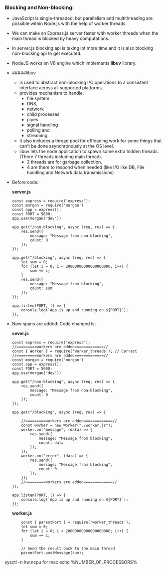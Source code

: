 ### Blocking and Non-blocking:
- JavaScript is single-threaded, but parallelism and multithreading are possible within Node.js with the help of worker threads. 
- We can make an Express.js server faster with worker threads when the main thread is blocked by heavy computations.
- In server.js blocking api is taking lot more time and it is also blocking non-blocking api to get executed.
- NodeJS works on V8 engine which implements **libuv** library.
- #####libuv 
    - is used to abstract non-blocking I/O operations to a consistent interface across all supported platforms.
    - provides mechanism to handle:
        - file system
        - DNS,
        - network
        - child processes
        - pipes
        - signal handling
        - polling and 
        - streaming.
    - It also includes a thread pool for offloading work for some things that can't be done asynchronously at the OS level.
    - libuv lets the node application to spawn some extra hidden threads. (There 7 threads including main thread).
        - 2 threads are for garbage collection.
        - 4 are there to respond when needed (like I/O like DB, File handling and Network data transmissions)
- Before code:

    **server.js**

    ```
    const express = require('express');
    const morgan = require('morgan')
    const app = express();
    const PORT = 5000;
    app.use(morgan("dev"))

    app.get("/non-blocking", async (req, res) => {
        res.send({
            message: "Message from non-blocking",
            count: 0
        });
    });

    app.get("/blocking", async (req, res) => {
        let sum = 0;
        for (let i = 0; i < 20000000000000000000; i++) {
            sum += i;
        }
        res.send({
            message: "Message from blocking",
            count: sum
        });
    });

    app.listen(PORT, () => {
        console.log(`App is up and running on ${PORT}`);
    });
    ```
- Now spans are added: Code changed is:

    **sever.js**

    ```
    const express = require('express');
    //=========workers are added=============//
    const { Worker } = require('worker_threads'); // Correct 
    //=========workers are added=============//
    const morgan = require('morgan')
    const app = express();
    const PORT = 5000;
    app.use(morgan("dev"))

    app.get("/non-blocking", async (req, res) => {
        res.send({
            message: "Message from non-blocking",
            count: 0
        });
    });

    app.get("/blocking", async (req, res) => {

        //=========workers are added=============//
        const worker = new Worker("./worker.js");
        worker.on("message", (data) => {
            res.send({
                message: "Message from blocking",
                count: data
            });
        });
        worker.on("error", (data) => {
            res.send({
                message: "Message from blocking",
                count: 0
            });
        });
        //=========workers are added=============//
    });

    app.listen(PORT, () => {
        console.log(`App is up and running on ${PORT}`);
    });
    ```
    **worker.js**
    ```
        const { parentPort } = require('worker_threads');
        let sum = 0;
        for (let i = 0; i < 20000000000000000000; i++) {
            sum += i;
        }

        // Send the result back to the main thread
        parentPort.postMessage(sum);
    ```
sysctl -n hw.ncpu for mac
echo %NUMBER_OF_PROCESSORS%
